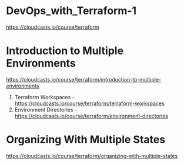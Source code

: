 # DevOps_with_Terraform-1
https://cloudcasts.io/course/terraform


# Introduction to Multiple Environments
https://cloudcasts.io/course/terraform/introduction-to-multiple-environments

1. Terraform Workspaces -    https://cloudcasts.io/course/terraform/terraform-workspaces
2. Environment Directories - https://cloudcasts.io/course/terraform/environment-directories

# Organizing With Multiple States
https://cloudcasts.io/course/terraform/organizing-with-multiple-states
